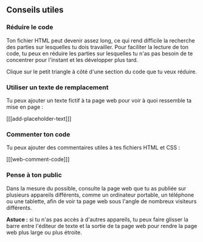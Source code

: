 ## Conseils utiles

### Réduire le code

Ton fichier HTML peut devenir assez long, ce qui rend difficile la recherche des parties sur lesquelles tu dois travailler. Pour faciliter la lecture de ton code, tu peux en réduire les parties sur lesquelles tu n'as pas besoin de te concentrer pour l'instant et les développer plus tard.

Clique sur le petit triangle à côté d'une section du code que tu veux réduire.

### Utiliser un texte de remplacement

Tu peux ajouter un texte fictif à ta page web pour voir à quoi ressemble ta mise en page :

[[[add-placeholder-text]]]

### Commenter ton code

Tu peux ajouter des commentaires utiles à tes fichiers HTML et CSS :

[[[web-comment-code]]]

### Pense à ton public

Dans la mesure du possible, consulte la page web que tu as publiée sur plusieurs appareils différents, comme un ordinateur portable, un téléphone ou une tablette, afin de voir ta page web sous l'angle de nombreux visiteurs différents.

**Astuce :** si tu n'as pas accès à d'autres appareils, tu peux faire glisser la barre entre l'éditeur de texte et la sortie de ta page web pour rendre la page web plus large ou plus étroite.
